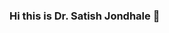 ### Hi this is Dr. Satish Jondhale 👋

<!--
**Drsatishondhale/Drsatishondhale** is a ✨ _special_ ✨ repository because its `README.md` (this file) appears on your GitHub profile.

Here are some ideas to get you started:

- 🔭 I’m currently working on Speech Analytics
- 🌱 I’m currently learning Audio Source Sepation Project
- 👯 I’m looking to collaborate on experts in the Speech Analytics
- 🤔 I’m looking for help with ...
- 💬 Ask me about writting research articles for SCI indexed journals.
- 📫 How to reach me: ...
- 😄 Pronouns: ...
- ⚡ Fun fact: ...
-->
